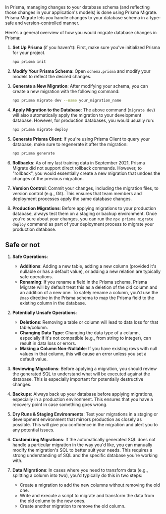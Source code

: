 In Prisma, managing changes to your database schema (and reflecting those changes in your application's models) is done using Prisma Migrate. Prisma Migrate lets you handle changes to your database schema in a type-safe and version-controlled manner.

Here's a general overview of how you would migrate database changes in Prisma:

1. **Set Up Prisma** (if you haven't):
   First, make sure you've initialized Prisma for your project.

   ```bash
   npx prisma init
   ```

2. **Modify Your Prisma Schema**:
   Open `schema.prisma` and modify your models to reflect the desired changes.

3. **Generate a New Migration**:
   After modifying your schema, you can create a new migration with the following command:

   ```bash
   npx prisma migrate dev --name your_migration_name
   ```

4. **Apply Migration to the Database**:
   The above command (`migrate dev`) will also automatically apply the migration to your development database. However, for production databases, you would usually run:

   ```bash
   npx prisma migrate deploy
   ```

5. **Generate Prisma Client**:
   If you're using Prisma Client to query your database, make sure to regenerate it after the migration:

   ```bash
   npx prisma generate
   ```

6. **Rollbacks**:
   As of my last training data in September 2021, Prisma Migrate did not support direct rollback commands. However, to "rollback", you would essentially create a new migration that undoes the changes of the previous migration.

7. **Version Control**:
   Commit your changes, including the migration files, to version control (e.g., Git). This ensures that team members and deployment processes apply the same database changes.

8. **Production Migrations**:
   Before applying migrations to your production database, always test them on a staging or backup environment. Once you're sure about your changes, you can run the `npx prisma migrate deploy` command as part of your deployment process to migrate your production database.

## Safe or not

1. **Safe Operations**:
   - **Additions**: Adding a new table, adding a new column (provided it's nullable or has a default value), or adding a new relation are typically safe operations.
   - **Renaming**: If you rename a field in the Prisma schema, Prisma Migrate will by default treat this as a deletion of the old column and an addition of a new one. To safely rename a column, you'd use the `@map` directive in the Prisma schema to map the Prisma field to the existing column in the database.
2. **Potentially Unsafe Operations**:

   - **Deletions**: Removing a table or column will lead to data loss for that table/column.
   - **Changing Data Type**: Changing the data type of a column, especially if it's not compatible (e.g., from string to integer), can result in data loss or errors.
   - **Making a Column Non-Nullable**: If you have existing rows with null values in that column, this will cause an error unless you set a default value.

3. **Reviewing Migrations**:
   Before applying a migration, you should review the generated SQL to understand what will be executed against the database. This is especially important for potentially destructive changes.

4. **Backups**:
   Always back up your database before applying migrations, especially in a production environment. This ensures that you have a recovery point in case something goes wrong.

5. **Dry Runs & Staging Environments**:
   Test your migrations in a staging or development environment that mirrors production as closely as possible. This will give you confidence in the migration and alert you to any potential issues.

6. **Customizing Migrations**:
   If the automatically generated SQL does not handle a particular migration in the way you'd like, you can manually modify the migration's SQL to better suit your needs. This requires a strong understanding of SQL and the specific database you're working with.

7. **Data Migrations**:
   In cases where you need to transform data (e.g., splitting a column into two), you'd typically do this in two steps:
   - Create a migration to add the new columns without removing the old one.
   - Write and execute a script to migrate and transform the data from the old column to the new ones.
   - Create another migration to remove the old column.
